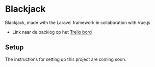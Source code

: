 # Blackjack
Blackjack, made with the Laravel framework in collaboration with Vue.js

- Link naar de backlog op het [Trello bord](https://trello.com/b/2hEYrCkP/backlog)

## Setup
The instructions for setting up this project are coming soon.

